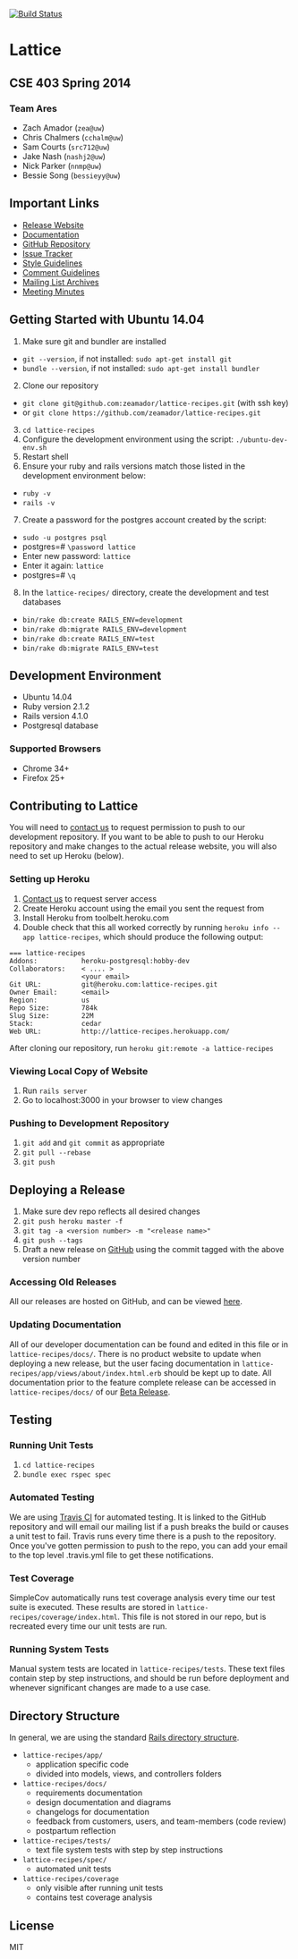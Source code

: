 [![Build Status](https://travis-ci.org/zeamador/lattice-recipes.svg?branch=master)](https://travis-ci.org/zeamador/lattice-recipes)

# Lattice
## CSE 403 Spring 2014
### Team Ares
- Zach Amador (`zea@uw`)
- Chris Chalmers (`cchalm@uw`)
- Sam Courts (`src712@uw`)
- Jake Nash (`nashj2@uw`)
- Nick Parker (`nnmp@uw`)
- Bessie Song (`bessieyy@uw`)

## Important Links
- [Release Website](https://lattice-recipes.herokuapp.com/)
- [Documentation](https://github.com/zeamador/lattice-recipes/tree/master/docs)
- [GitHub Repository](https://github.com/zeamador/lattice-recipes)
- [Issue Tracker](https://github.com/zeamador/lattice-recipes/issues)
- [Style Guidelines](https://github.com/styleguide/ruby)
- [Comment Guidelines](http://tomdoc.org/)
- [Mailing List Archives](http://mailman1.u.washington.edu/pipermail/cse403_ares/)
- [Meeting Minutes](https://docs.google.com/document/d/1ojSoqqIhGlx7bhAVIOo-5m7rPOyhUua67JkJ6k-VrRg/edit?usp=sharing)

## Getting Started with Ubuntu 14.04
1. Make sure git and bundler are installed
 - ``git --version``, if not installed: ``sudo apt-get install git``
 - ``bundle --version``, if not installed: ``sudo apt-get install bundler``
2. Clone our repository
 - ``git clone git@github.com:zeamador/lattice-recipes.git`` (with ssh key)
 - or ``git clone https://github.com/zeamador/lattice-recipes.git``
3. ``cd lattice-recipes``
4. Configure the development environment using the script:
   ``./ubuntu-dev-env.sh``
5. Restart shell
6. Ensure your ruby and rails versions match those listed in the development environment below:
 - ``ruby -v``
 - ``rails -v``
7. Create a password for the postgres account created by the script:
 - ``sudo -u postgres psql``
 - postgres=# ``\password lattice``
 - Enter new password: ``lattice``
 - Enter it again: ``lattice``
 - postgres=# ``\q``
8. In the ``lattice-recipes/`` directory, create the development and test databases
 - ``bin/rake db:create RAILS_ENV=development``
 - ``bin/rake db:migrate RAILS_ENV=development``
 - ``bin/rake db:create RAILS_ENV=test``
 - ``bin/rake db:migrate RAILS_ENV=test``
 
## Development Environment
- Ubuntu 14.04
- Ruby version 2.1.2
- Rails version 4.1.0
- Postgresql database

### Supported Browsers
- Chrome 34+
- Firefox 25+

## Contributing to Lattice
You will need to [contact us][contact] to 
request permission to push to our development repository. If you want 
to be able to push to our Heroku repository and make changes to the 
actual release website, you will also need to set up Heroku (below).

### Setting up Heroku
1. [Contact us][contact] to request server access
2. Create Heroku account using the email you sent the request from
3. Install Heroku from toolbelt.heroku.com
4. Double check that this all worked correctly by running
   ``heroku info --app lattice-recipes``,
   which should produce the following output:  
```
=== lattice-recipes  
Addons:           heroku-postgresql:hobby-dev  
Collaborators:    < .... >  
                  <your email>  
Git URL:          git@heroku.com:lattice-recipes.git  
Owner Email:      <email>  
Region:           us  
Repo Size:        784k  
Slug Size:        22M  
Stack:            cedar  
Web URL:          http://lattice-recipes.herokuapp.com/  
```
After cloning our repository, run
   ``heroku git:remote -a lattice-recipes``
   
### Viewing Local Copy of Website
1. Run ``rails server``
2. Go to localhost:3000 in your browser to view changes

### Pushing to Development Repository
1. ``git add`` and ``git commit`` as appropriate
2. ``git pull --rebase`` 
3. ``git push``

## Deploying a Release
1. Make sure dev repo reflects all desired changes
2. ``git push heroku master -f``
3. ``git tag -a <version number> -m "<release name>"``
4. ``git push --tags``
5. Draft a new release on [GitHub][releases] using the commit tagged with the above version number 
    
### Accessing Old Releases
All our releases are hosted on GitHub, and can be viewed [here][releases].

### Updating Documentation
All of our developer documentation can be found and edited in this file or 
in ``lattice-recipes/docs/``. There is no product website to update when deploying a new release, but the user facing documentation in ``lattice-recipes/app/views/about/index.html.erb`` should be kept up to date. All documentation prior to the feature complete release can be accessed in ``lattice-recipes/docs/`` of our [Beta Release][beta].

## Testing

### Running Unit Tests
1. ``cd lattice-recipes``
2. ``bundle exec rspec spec`` 

### Automated Testing
We are using [Travis CI][travis]
for automated testing. It is linked to the GitHub repository and will email
our mailing list if a push breaks the build or causes a unit test to
fail. Travis runs every time there is a push to the repository. Once you've
gotten permission to push to the repo, you can add your email to the top
level .travis.yml file to get these notifications.

### Test Coverage
SimpleCov automatically runs test coverage analysis every time our test suite is 
executed. These results are stored in ``lattice-recipes/coverage/index.html``. This
file is not stored in our repo, but is recreated every time our unit tests are run.

### Running System Tests
Manual system tests are located in ``lattice-recipes/tests``. These text files
contain step by step instructions, and should be run before deployment and whenever
significant changes are made to a use case.

## Directory Structure
In general, we are using the standard [Rails directory structure][rails].
 - `lattice-recipes/app/`
    - application specific code
    - divided into models, views, and controllers folders
 - `lattice-recipes/docs/`
    - requirements documentation
    - design documentation and diagrams
    - changelogs for documentation
    - feedback from customers, users, and team-members (code review)
    - postpartum reflection
 - `lattice-recipes/tests/`
    - text file system tests with step by step instructions
 - `lattice-recipes/spec/`
    - automated unit tests
 - `lattice-recipes/coverage`
    - only visible after running unit tests
    - contains test coverage analysis

## License
MIT

[travis]:https://travis-ci.org/zeamador/lattice-recipes
[contact]:mailto:cse403_ares@u.washington.edu
[rails]:http://www.tutorialspoint.com/ruby-on-rails/rails-directory-structure.htm
[releases]:https://github.com/zeamador/lattice-recipes/releases
[beta]:https://github.com/zeamador/lattice-recipes/releases/tag/v0.2.1
